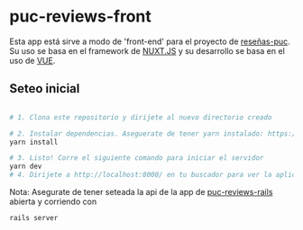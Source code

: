 # puc-reviews-front

Esta app está sirve a modo de 'front-end' para el proyecto de [reseñas-puc](https://github.com/puc-reviews). 
Su uso se basa en el framework de [NUXT.JS](https://nuxtjs.org/) y su desarrollo se basa en el uso de [VUE]( https://vuejs.org/).

## Seteo inicial

```bash

# 1. Clona este repositorio y dirijete al nuevo directorio creado

# 2. Instalar dependencias. Aseguerate de tener yarn instalado: https://yarnpkg.com/lang/en/docs/install
yarn install

# 3. Listo! Corre el siguiente comando para iniciar el servidor
yarn dev
# 4. Dirijete a http://localhost:8000/ en tu buscador para ver la aplicación
```
Nota: Asegurate de tener seteada la api de la app de [puc-reviews-rails](https://github.com/puc-reviews/puc-reviews-rail) abierta y corriendo con
```bash
rails server
```

